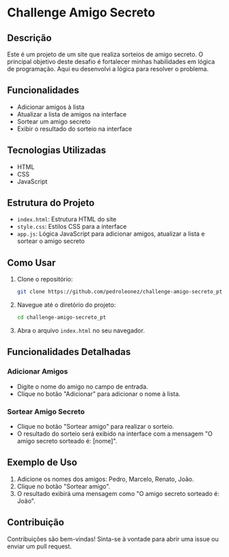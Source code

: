 # Challenge Amigo Secreto

## Descrição
Este é um projeto de um site que realiza sorteios de amigo secreto. O principal objetivo deste desafio é fortalecer minhas habilidades em lógica de programação. Aqui eu desenvolvi a lógica para resolver o problema.

## Funcionalidades
- Adicionar amigos à lista
- Atualizar a lista de amigos na interface
- Sortear um amigo secreto
- Exibir o resultado do sorteio na interface

## Tecnologias Utilizadas
- HTML
- CSS
- JavaScript

## Estrutura do Projeto
- `index.html`: Estrutura HTML do site
- `style.css`: Estilos CSS para a interface
- `app.js`: Lógica JavaScript para adicionar amigos, atualizar a lista e sortear o amigo secreto

## Como Usar
1. Clone o repositório:
    ```bash
    git clone https://github.com/pedroleonez/challenge-amigo-secreto_pt.git
    ```
2. Navegue até o diretório do projeto:
    ```bash
    cd challenge-amigo-secreto_pt
    ```
3. Abra o arquivo `index.html` no seu navegador.

## Funcionalidades Detalhadas
### Adicionar Amigos
- Digite o nome do amigo no campo de entrada.
- Clique no botão "Adicionar" para adicionar o nome à lista.

### Sortear Amigo Secreto
- Clique no botão "Sortear amigo" para realizar o sorteio.
- O resultado do sorteio será exibido na interface com a mensagem "O amigo secreto sorteado é: [nome]".

## Exemplo de Uso
1. Adicione os nomes dos amigos: Pedro, Marcelo, Renato, João.
2. Clique no botão "Sortear amigo".
3. O resultado exibirá uma mensagem como "O amigo secreto sorteado é: João".

## Contribuição
Contribuições são bem-vindas! Sinta-se à vontade para abrir uma issue ou enviar um pull request.
